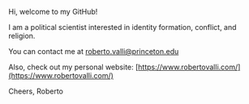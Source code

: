 Hi, welcome to my GitHub!

I am a political scientist interested in identity formation, conflict, and religion.

You can contact me at roberto.valli@princeton.edu

Also, check out my personal website: [https://www.robertovalli.com/](https://www.robertovalli.com/)

Cheers,
Roberto

<!---
RobertoValli/RobertoValli is a ✨ special ✨ repository because its `README.md` (this file) appears on your GitHub profile.
You can click the Preview link to take a look at your changes.
--->
